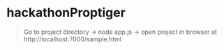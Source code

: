 # hackathonProptiger
> Go to project directory -> node app.js -> open project in browser at http://localhost:7000/sample.html
